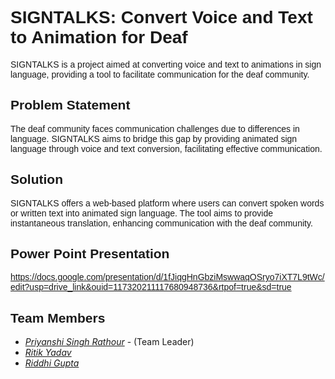 # <font face="Arial">SIGNTALKS: Convert Voice and Text to Animation for Deaf</font>

<font face="Arial">SIGNTALKS is a project aimed at converting voice and text to animations in sign language, providing a tool to facilitate communication for the deaf community.</font>

## <font face="Arial">Problem Statement</font>

<font face="Arial">The deaf community faces communication challenges due to differences in language. SIGNTALKS aims to bridge this gap by providing animated sign language through voice and text conversion, facilitating effective communication.</font>

## <font face="Arial">Solution</font>

<font face="Arial">SIGNTALKS offers a web-based platform where users can convert spoken words or written text into animated sign language. The tool aims to provide instantaneous translation, enhancing communication with the deaf community.</font>

## <font face="Arial">Power Point Presentation</font>
<font face="Arial">https://docs.google.com/presentation/d/1fJiqgHnGbziMswwaqOSryo7iXT7L9tWc/edit?usp=drive_link&ouid=117320211117680948736&rtpof=true&sd=true</font>


## <font face="Arial">Team Members</font>

- *[Priyanshi Singh Rathour](https://github.com/priyanshi31487)* - (Team Leader)
- *[Ritik Yadav](https://github.com/Ritiky23)* 
- *[Riddhi Gupta](https://github.com/riddhi3696)*
